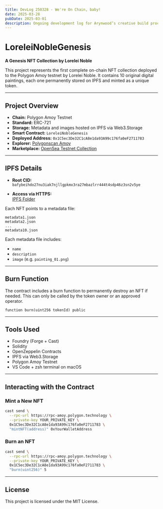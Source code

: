 ```yaml
---
title: DevLog 250328 - We're On Chain, baby!
date: 2025-03-28
pubDate: 2025-03-01
description: Ongoing development log for Arynwood’s creative build process.
---
```

# LoreleiNobleGenesis

**A Genesis NFT Collection by Lorelei Noble**

This project represents the first complete on-chain NFT collection deployed to the Polygon Amoy testnet by Lorelei Noble. It contains 10 original digital paintings, each one permanently stored on IPFS and minted as a unique token.

---

## Project Overview

- **Chain:** Polygon Amoy Testnet  
- **Standard:** ERC-721  
- **Storage:** Metadata and images hosted on IPFS via Web3.Storage  
- **Smart Contract:** `LoreleiNobleGenesis`  
- **Deployed Address:** `0x1C5ec3De32C1cA8e1da93A99c176fa0eF2711783`  
- **Explorer:** [Polygonscan Amoy](https://amoy.polygonscan.com/address/0x1C5ec3De32C1cA8e1da93A99c176fa0eF2711783)  
- **Marketplace:** [OpenSea Testnet Collection](https://testnets.opensea.io/assets/amoy/0x1C5ec3De32C1cA8e1da93A99c176fa0eF2711783/1)

---

## IPFS Details

- **Root CID:**  
  `bafybeihdo27nu3iak7njllgpkmx3ra27mbazlrr444t4sdp46z3sn2v5ye`

- **Access via HTTPS:**  
  [IPFS Folder](https://bafybeihdo27nu3iak7njllgpkmx3ra27mbazlrr444t4sdp46z3sn2v5ye.ipfs.w3s.link/)

Each NFT points to a metadata file:
```
metadata1.json  
metadata2.json  
...  
metadata10.json
```

Each metadata file includes:
- `name`
- `description`
- `image` (e.g. `painting_01.png`)

---

## Burn Function

The contract includes a burn function to permanently destroy an NFT if needed. This can only be called by the token owner or an approved operator.

```solidity
function burn(uint256 tokenId) public
```

---

## Tools Used

- Foundry (Forge + Cast)
- Solidity
- OpenZeppelin Contracts
- IPFS via Web3.Storage
- Polygon Amoy Testnet
- VS Code + zsh terminal on macOS

---

## Interacting with the Contract

### Mint a New NFT

```bash
cast send \
  --rpc-url https://rpc-amoy.polygon.technology \
  --private-key YOUR_PRIVATE_KEY \
  0x1C5ec3De32C1cA8e1da93A99c176fa0eF2711783 \
  "mintNFT(address)" 0xYourWalletAddress
```

### Burn an NFT

```bash
cast send \
  --rpc-url https://rpc-amoy.polygon.technology \
  --private-key YOUR_PRIVATE_KEY \
  0x1C5ec3De32C1cA8e1da93A99c176fa0eF2711783 \
  "burn(uint256)" 5
```

---

## License

This project is licensed under the MIT License.
